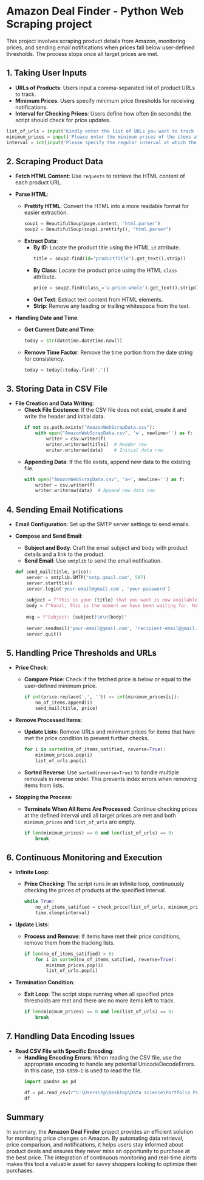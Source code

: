 # Amazon Deal Finder - Python Web Scraping project

This project involves scraping product details from Amazon, monitoring prices, and sending email notifications when prices fall below user-defined thresholds. The process stops once all target prices are met.

## 1. Taking User Inputs

- **URLs of Products**: Users input a comma-separated list of product URLs to track.
- **Minimum Prices**: Users specify minimum price thresholds for receiving notifications.
- **Interval for Checking Prices**: Users define how often (in seconds) the script should check for price updates.

```python
list_of_urls = input('Kindly enter the list of URLs you want to track (comma separated): ').split(',')
minimum_prices = input('Please enter the minimum prices of the items at which you\'d like to receive email notifications (comma separated): ').split(',')
interval = int(input('Please specify the regular interval at which the price should be retrieved and checked (in seconds): '))
```
## 2. Scraping Product Data

- **Fetch HTML Content**: Use `requests` to retrieve the HTML content of each product URL.

- **Parse HTML**:
  - **Prettify HTML**: Convert the HTML into a more readable format for easier extraction.
    ```python
    soup1 = BeautifulSoup(page.content, 'html.parser')
    soup2 = BeautifulSoup(soup1.prettify(), "html.parser")
    ```
  - **Extract Data**:
    - **By ID**: Locate the product title using the HTML `id` attribute.
      ```python
      title = soup2.find(id="productTitle").get_text().strip()
      ```
    - **By Class**: Locate the product price using the HTML `class` attribute.
      ```python
      price = soup2.find(class_='a-price-whole').get_text().strip()
      ```
    - **Get Text**: Extract text content from HTML elements.
    - **Strip**: Remove any leading or trailing whitespace from the text.

- **Handling Date and Time**:
  - **Get Current Date and Time**:
    ```python
    today = str(datetime.datetime.now())
    ```
  - **Remove Time Factor**: Remove the time portion from the date string for consistency.
    ```python
    today = today[:today.find('.')]
    ```

## 3. Storing Data in CSV File

- **File Creation and Data Writing**:
  - **Check File Existence**: If the CSV file does not exist, create it and write the header and initial data.
    ```python
    if not os.path.exists("AmazonWebScrapData.csv"):
        with open("AmazonWebScrapData.csv", 'w', newline='') as f:
            writer = csv.writer(f)
            writer.writerow(title1)  # Header row
            writer.writerow(data)    # Initial data row
    ```
  - **Appending Data**: If the file exists, append new data to the existing file.
    ```python
    with open("AmazonWebScrapData.csv", 'a+', newline='') as f:
        writer = csv.writer(f)
        writer.writerow(data)  # Append new data row
    ```
## 4. Sending Email Notifications

- **Email Configuration**: Set up the SMTP server settings to send emails.

- **Compose and Send Email**:
  - **Subject and Body**: Craft the email subject and body with product details and a link to the product.
  - **Send Email**: Use `smtplib` to send the email notification.

  ```python
  def send_mail(title, price):
      server = smtplib.SMTP("smtp.gmail.com", 587)
      server.starttls()
      server.login('your-email@gmail.com', 'your-password')
      
      subject = f"This is your {title} that you want is now available at Rs {price}. Now is your chance to buy!"
      body = f"Kunal, This is the moment we have been waiting for. Now is your chance to pick up the {title}. Don't mess it up! Link here: [Product Link]"
      
      msg = f"Subject: {subject}\n\n{body}"
      
      server.sendmail('your-email@gmail.com', 'recipient-email@gmail.com', msg)
      server.quit()
## 5. Handling Price Thresholds and URLs

- **Price Check**:
  - **Compare Price**: Check if the fetched price is below or equal to the user-defined minimum price.
    ```python
    if int(price.replace(',', '')) <= int(minimum_prices[i]):
        no_of_items.append(i)
        send_mail(title, price)
    ```

- **Remove Processed Items**:
  - **Update Lists**: Remove URLs and minimum prices for items that have met the price condition to prevent further checks.
    ```python
    for i in sorted(no_of_items_satified, reverse=True):
        minimum_prices.pop(i)
        list_of_urls.pop(i)
    ```
  - **Sorted Reverse**: Use `sorted(reverse=True)` to handle multiple removals in reverse order. This prevents index errors when removing items from lists.

- **Stopping the Process**:
  - **Terminate When All Items Are Processed**: Continue checking prices at the defined interval until all target prices are met and both `minimum_prices` and `list_of_urls` are empty.
    ```python
    if len(minimum_prices) == 0 and len(list_of_urls) == 0:
        break
    ```
## 6. Continuous Monitoring and Execution

- **Infinite Loop**:
  - **Price Checking**: The script runs in an infinite loop, continuously checking the prices of products at the specified interval.
    ```python
    while True:
        no_of_items_satified = check_price(list_of_urls, minimum_prices)
        time.sleep(interval)
    ```

- **Update Lists**:
  - **Process and Remove**: If items have met their price conditions, remove them from the tracking lists.
    ```python
    if len(no_of_items_satified) > 0:
        for i in sorted(no_of_items_satified, reverse=True):
            minimum_prices.pop(i)
            list_of_urls.pop(i)
    ```

- **Termination Condition**:
  - **Exit Loop**: The script stops running when all specified price thresholds are met and there are no more items left to track.
    ```python
    if len(minimum_prices) == 0 and len(list_of_urls) == 0:
        break
    ```
## 7. Handling Data Encoding Issues

- **Read CSV File with Specific Encoding**:
  - **Handling Encoding Errors**: When reading the CSV file, use the appropriate encoding to handle any potential UnicodeDecodeErrors. In this case, `ISO-8859-1` is used to read the file.
    ```python
    import pandas as pd
    
    df = pd.read_csv(r"C:\Users\hp\Desktop\Data science\Portfolio Projects\Amazon Web Scrapping Project Python\AmazonWebScrapData.csv", encoding='ISO-8859-1')
    df
    ```

## Summary

In summary, the **Amazon Deal Finder** project provides an efficient solution for monitoring price changes on Amazon. By automating data retrieval, price comparison, and notifications, it helps users stay informed about product deals and ensures they never miss an opportunity to purchase at the best price. The integration of continuous monitoring and real-time alerts makes this tool a valuable asset for savvy shoppers looking to optimize their purchases.
